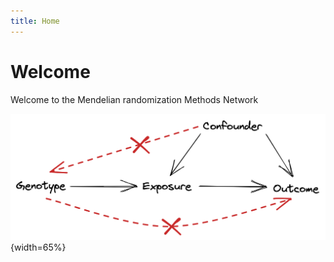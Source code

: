 ```yaml
---
title: Home
---
```

# Welcome

Welcome to the Mendelian randomization Methods Network

![](img/mr-dag-violations.excalidraw.png){width=65%}
